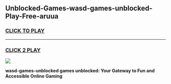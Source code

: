 
## Unblocked-Games-wasd-games-unblocked-Play-Free-aruua
<h3>
<a href="https://premium76.site?title=wasd-games-unblocked&ref=18A1">CLICK TO PLAY</a></h3>
<hr>

<h3>
<a href="https://premium76.site?title=wasd-games-unblocked&ref=18A1">CLICK 2 PLAY</a>
  
</h3>

<a href="https://premium76.site?title=wasd-games-unblocked&ref=18A1"><img src="https://clearcache.store/games.png"></a>


**wasd-games-unblocked games unblocked: Your Gateway to Fun and Accessible Online Gaming**
